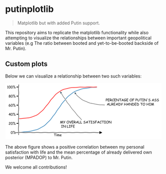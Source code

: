 # putinplotlib
> Matplotlib but with added Putin support.  

This repository aims to replicate the matplotlib functionality while also attempting to visualize the relationships between important geopolitical variables (e.g The ratio between booted and yet-to-be-booted backside of Mr. Putin). 

## Custom plots

Below we can visualize a relationship between two such variables:

![Putin vs life happines](plots/putins-ass-vs-life-satisfaction.png)

The above figure shows a positive correlation between my personal satisfaction with life and the mean percentage of already delivered own posterior (MPADOP) to Mr. Putin. 

We welcome all contributions!